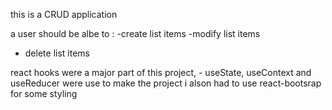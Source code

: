 this is a CRUD application

a user should be albe to :
-create list items
-modify list items
- delete list items

react hooks were a major part of this project,  - useState, useContext and useReducer were use to make the project
i alson had to use react-bootsrap for some styling
